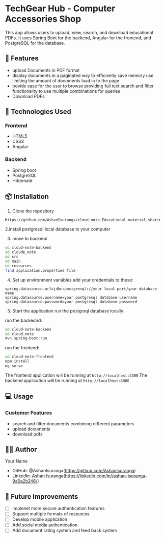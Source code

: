 # TechGear Hub - Computer Accessories Shop

This app allows users to upload, view, search, and download educational PDFs. It uses Spring Boot for the backend, Angular for the frontend, and PostgreSQL for the database.

## 🌟 Features

- upload Documents in PDF format
- display documents in a paginated way to efficiently save memory use 
  limiting the amount of documents load in to the page
- povide ease for the user to browse providing full text search and filter 
  functionality to use multiple combinations for queries
- Download PDFs

## 🚀 Technologies Used

### Frontend
- HTML5
- CSS3
- Angular

### Backend
- Spring boot
- PostgreSQL
- Hibernate

## 📦 Installation

1. Clone the repository
```bash
https://github.com/AshanIsuranga/cloud-note-Educational-material-sharing-platform.git
```
2.install postgresql local database to your computer

3. move to backend
```bash
cd cloud-note-backend
cd cloude_note
cd src
cd main
cd resources
find application.properties file
```

4. Set up environment variables
add your credentials to these:
```
spring.datasource.url=jdbc:postgresql://your local port/your database name
spring.datasource.username=your postgresql database username
spring.datasource.password=your postgresql database password
```

5. Start the application
run the postgrsql database locally:

run the backednd:
```bash
cd cloud-note-backend
cd cloud_note
mvn spring-boot:run
```
run the frontend:
```bash
cd cloud-note-frontend
npm install
ng serve
```
The frontend application will be running at `http://localhost:4300`
The backend application will be running at `http://localhost:8080`

## 💻 Usage

### Customer Features
- search and filter documents combining different parameters
- upload documents
- download pdfs

## 👨‍💻 Author

Your Name
- GitHub: @AshanIsuranga(https://github.com/AshanIsuranga)
- LinkedIn: Ashan Isuranga(https://linkedin.com/in//ashan-isuranga-9a6a2b246/)


## 🚧 Future Improvements

- [ ] Implenet more secure authentication features
- [ ] Support multiple formats of resources
- [ ] Develop mobile application
- [ ] Add social media authentication
- [ ] Add document rating system and feed back system
